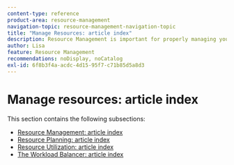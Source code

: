 ```yaml
---
content-type: reference
product-area: resource-management
navigation-topic: resource-management-navigation-topic
title: "Manage Resources: article index"
description: Resource Management is important for properly managing your work and forecasting availability. Learn how to plan and schedule your resources for work in the following articles. 
author: Lisa
feature: Resource Management
recommendations: noDisplay, noCatalog
exl-id: 6f8b3f4a-acdc-4d15-95f7-c71b85d5a8d3
---
```

# Manage resources: article index

<!--Audited: 6/2025-->

This section contains the following subsections:

* [Resource Management: article index](../resource-mgmt/resource-mgmt-overview/resource-management-overview.md) 
* [Resource Planning: article index](../resource-mgmt/resource-planning/resource-planning-overview.md) 
* [Resource Utilization: article index](../resource-mgmt/resource-utilization/resource-utilization.md) 
* [The Workload Balancer: article index](../resource-mgmt/workload-balancer/workload-balancer.md)
